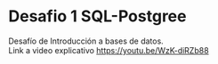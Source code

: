 # Desafio 1 SQL-Postgree
Desafío de Introducción a bases de datos.                                                                                                                       
Link a video explicativo https://youtu.be/WzK-diRZb88
